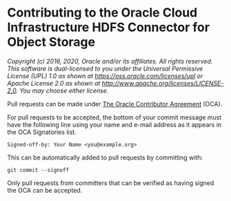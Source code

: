 # Contributing to the Oracle Cloud Infrastructure HDFS Connector for Object Storage

*Copyright (c) 2016, 2020, Oracle and/or its affiliates.  All rights reserved.*
*This software is dual-licensed to you under the Universal Permissive License (UPL) 1.0 as shown at https://oss.oracle.com/licenses/upl*
*or Apache License 2.0 as shown at http://www.apache.org/licenses/LICENSE-2.0. You may choose either license.*

Pull requests can be made under
[The Oracle Contributor Agreement](https://www.oracle.com/technetwork/community/oca-486395.html)
(OCA).

For pull requests to be accepted, the bottom of
your commit message must have the following line using your name and
e-mail address as it appears in the OCA Signatories list.

```
Signed-off-by: Your Name <you@example.org>
```

This can be automatically added to pull requests by committing with:

```
git commit --signoff
````

Only pull requests from committers that can be verified as having
signed the OCA can be accepted.
